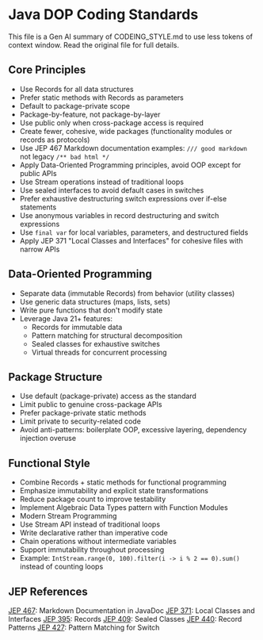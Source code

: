 # Java DOP Coding Standards ####################

This file is a Gen AI summary of CODEING_STYLE.md to use less tokens of context window. Read the original file for full details.

## Core Principles

* Use Records for all data structures
* Prefer static methods with Records as parameters
* Default to package-private scope
* Package-by-feature, not package-by-layer
* Use public only when cross-package access is required
* Create fewer, cohesive, wide packages (functionality modules or records as protocols)
* Use JEP 467 Markdown documentation examples: `/// good markdown` not legacy `/** bad html */`
* Apply Data-Oriented Programming principles, avoid OOP except for public APIs
* Use Stream operations instead of traditional loops
* Use sealed interfaces to avoid default cases in switches
* Prefer exhaustive destructuring switch expressions over if-else statements
* Use anonymous variables in record destructuring and switch expressions
* Use `final var` for local variables, parameters, and destructured fields
* Apply JEP 371 "Local Classes and Interfaces" for cohesive files with narrow APIs

## Data-Oriented Programming

* Separate data (immutable Records) from behavior (utility classes)
* Use generic data structures (maps, lists, sets)
* Write pure functions that don't modify state
* Leverage Java 21+ features:
    * Records for immutable data
    * Pattern matching for structural decomposition
    * Sealed classes for exhaustive switches
    * Virtual threads for concurrent processing

## Package Structure

* Use default (package-private) access as the standard
* Limit public to genuine cross-package APIs
* Prefer package-private static methods
* Limit private to security-related code
* Avoid anti-patterns: boilerplate OOP, excessive layering, dependency injection overuse

## Functional Style

* Combine Records + static methods for functional programming
* Emphasize immutability and explicit state transformations
* Reduce package count to improve testability
* Implement Algebraic Data Types pattern with Function Modules
* Modern Stream Programming
* Use Stream API instead of traditional loops
* Write declarative rather than imperative code
* Chain operations without intermediate variables
* Support immutability throughout processing
* Example: `IntStream.range(0, 100).filter(i -> i % 2 == 0).sum()` instead of counting loops

## JEP References

[JEP 467](https://openjdk.org/jeps/467): Markdown Documentation in JavaDoc
[JEP 371](https://openjdk.org/jeps/371): Local Classes and Interfaces
[JEP 395](https://openjdk.org/jeps/395): Records
[JEP 409](https://openjdk.org/jeps/409): Sealed Classes
[JEP 440](https://openjdk.org/jeps/440): Record Patterns
[JEP 427](https://openjdk.org/jeps/427): Pattern Matching for Switch
